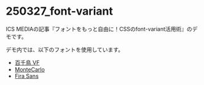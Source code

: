 # 250327_font-variant

ICS MEDIAの記事『フォントをもっと自由に！CSSのfont-variant活用術』のデモです。

デモ内では、以下のフォントを使用しています。
- [百千鳥 VF](https://fonts.adobe.com/fonts/momochidori-variable)
- [MonteCarlo](https://fonts.google.com/specimen/MonteCarlo)
- [Fira Sans](https://fonts.adobe.com/fonts/fira-sans)
